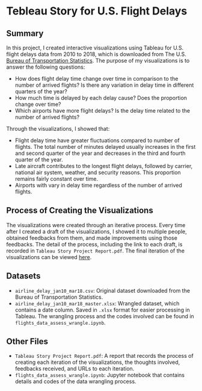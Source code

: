# Tebleau Story for U.S. Flight Delays

## Summary

In this project, I created interactive visualizations using Tableau for U.S.
flight delays data from 2010 to 2018, which is downloaded from The U.S.
[Bureau of Transportation Statistics](https://www.transtats.bts.gov/OT_Delay/OT_DelayCause1.asp).
The purpose of my visualizations is to answer the following questions:

- How does flight delay time change over time in comparison to the number of
arrived flights? Is there any variation in delay time in different quarters of
the year?
- How much time is delayed by each delay cause? Does the proportion change over
time?
- Which airports have more flight delays? Is the delay time related to the
number of arrived flights?

Through the visualizations, I showed that:

- Flight delay time have greater fluctuations compared to number of flights.
The total number of minutes delayed usually increases in the first and second
quarter of the year and decreases in the third and fourth quarter of the year.
- Late aircraft contributes to the longest flight delays, followed by carrier,
national air system, weather, and security reasons. This proportion remains
fairly constant over time.
- Airports with vary in delay time regardless of the number of arrived flights.

## Process of Creating the Visualizations

The visualizations were created through an iterative process. Every time after
I created a draft of the visualizations, I showed it to multiple people,
obtained feedbacks from them, and made improvements using those feedbacks. The
detail of the process, including the link to each draft, is recorded in
`Tableau Story Project Report.pdf`. The final iteration of the visualizations
can be viewed
[here](https://public.tableau.com/profile/xiang.hui.low#!/vizhome/FlightsDataVisualizations-Draft4/FlightDelaysTableauStory).

## Datasets

- `airline_delay_jan10_mar18.csv`: Original dataset downloaded from the Bureau
of Transportation Statistics.
- `airline_delay_jan10_mar18_master.xlsx`: Wrangled dataset, which contains a
date column. Saved in `.xlsx` format for easier processing in Tableau. The
wrangling process and the codes involved can be found in
`flights_data_assess_wrangle.ipynb`.

## Other Files

- `Tableau Story Project Report.pdf`: A report that records the process of
creating each iteration of the visualizations, the thoughts involved, feedbacks
received, and URLs to each iteration.
- `flights_data_assess_wrangle.ipynb`: Jupyter notebook that contains details
and codes of the data wrangling process.
